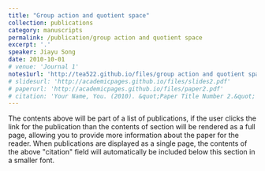 ```yaml
---
title: "Group action and quotient space"
collection: publications
category: manuscripts
permalink: /publication/group action and quotient space
excerpt: '.'
speaker: Jiayu Song
date: 2010-10-01
# venue: 'Journal 1'
notes1url: 'http://tea522.github.io/files/group action and quotient space.pdf'
# slidesurl: 'http://academicpages.github.io/files/slides2.pdf'
# paperurl: 'http://academicpages.github.io/files/paper2.pdf'
# citation: 'Your Name, You. (2010). &quot;Paper Title Number 2.&quot; <i>Journal 1</i>. 1(2).'
---
```


The contents above will be part of a list of publications, if the user clicks the link for the publication than the contents of section will be rendered as a full page, allowing you to provide more information about the paper for the reader. When publications are displayed as a single page, the contents of the above "citation" field will automatically be included below this section in a smaller font.